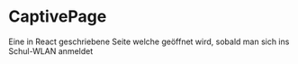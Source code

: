# CaptivePage
Eine in React geschriebene Seite welche geöffnet wird, sobald man sich ins Schul-WLAN anmeldet
